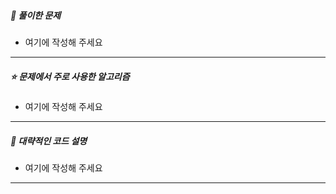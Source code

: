##### **📘 풀이한 문제**

- 여기에 작성해 주세요

------

##### **⭐ 문제에서 주로 사용한 알고리즘**

* 여기에 작성해 주세요

------

##### **📜 대략적인 코드 설명**

* 여기에 작성해 주세요

------

